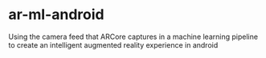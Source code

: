 # ar-ml-android
 Using the camera feed that ARCore captures in a machine learning pipeline to create an intelligent augmented reality experience in android
